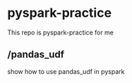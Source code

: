 # pyspark-practice
This repo is pyspark-practice for me

## /pandas_udf
show how to use pandas_udf in pyspark
